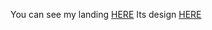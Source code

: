 You can see my landing [HERE](https://roman-hado.github.io/test--landing_onBootstrap/)
Its design [HERE](https://www.figma.com/file/bBNIGEXVZ2w8rNoDG37toU/test-frontend-002-wwwest.solutions?node-id=0%3A1)
